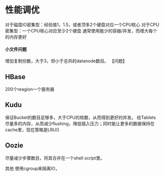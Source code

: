 # 性能调优

对于磁盘IO密集型：经验值1，1.5，或者顶多2个硬盘对应一个CPU核心
对于CPU密集型：一个CPU核心对应至少2个硬盘
通常使用能少的容器/并发，而增大每个的内存更好




#### 小文件问题
增加复制份数，大于3，但小于总共的datanode数目。
【问题】



## HBase
200个reagion一个服务器

## Kudu

保证Bucket的数目足够多，大于CPU的核数，从而得到更好的并发。
给Tablets尽量多的内存，从而减少flushing，降低插入压力；同时能让更多的数据保持在cache里，现在策略是LRU()

## Oozie
尽量减少步骤数目，将其合并在一个shell script里。

其他
使用cgroup来隔离IO，